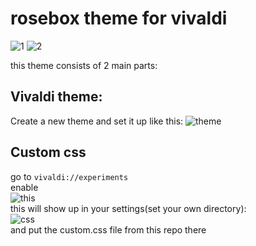 # rosebox theme for vivaldi

![1](https://cdn.discordapp.com/attachments/704792091955429426/772484852238516275/Screenshot_2020_11.01_1637_2.png)
![2](https://cdn.discordapp.com/attachments/704792091955429426/772484843752783942/Screenshot_2020_11.01_1637.png)
  
this theme consists of 2 main parts:  
  
## Vivaldi theme: 
Create a new theme and set it up like this:
![theme](https://cdn.discordapp.com/attachments/704792091955429426/772485052969517066/Screenshot_2020_11.01_1639.png)  

## Custom css
go to ``vivaldi://experiments``  
enable  
![this](https://cdn.discordapp.com/attachments/704792091955429426/773274932788461568/Screenshot_2020_11.03_2058.png)  
this will show up in your settings(set your own directory):  
![css](https://cdn.discordapp.com/attachments/704792091955429426/772484849277075518/Screenshot_2020_11.01_1638.png)   
and put the custom.css file from this repo there  
